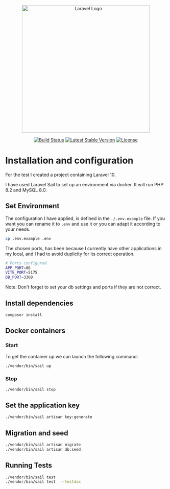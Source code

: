 <p align="center"><a href="https://laravel.com" target="_blank"><img src="https://raw.githubusercontent.com/laravel/art/master/logo-lockup/5%20SVG/2%20CMYK/1%20Full%20Color/laravel-logolockup-cmyk-red.svg" width="400" alt="Laravel Logo"></a></p>

<p align="center">
<a href="https://github.com/laravel/framework/actions"><img src="https://github.com/laravel/framework/workflows/tests/badge.svg" alt="Build Status"></a>
<a href="https://packagist.org/packages/laravel/framework"><img src="https://img.shields.io/packagist/v/laravel/framework" alt="Latest Stable Version"></a>
<a href="https://packagist.org/packages/laravel/framework"><img src="https://img.shields.io/packagist/l/laravel/framework" alt="License"></a>
</p>

# Installation and configuration

For the test I created a project containing Laravel 10.

I have used Laravel Sail to set up an environment via docker. It will run PHP 8.2 and MySQL 8.0.

## Set Environment

The configuration I have applied, is defined in the `./.env.example` file.
If you want you can rename it to `.env` and use it or you can adapt it according to your needs.

```bash
cp .env.example .env
```

The chosen ports, has been because I currently have other applications in my local, and I had to avoid duplicity for its correct operation.

```bash
# Ports configured
APP_PORT=86
VITE_PORT=5175
DB_PORT=3308
```

Note: Don't forget to set your db settings and ports if they are not correct.

## Install dependencies

```bash
composer install
```

## Docker containers

### Start

To get the container up we can launch the following command:

```bash
./vendor/bin/sail up
```

### Stop

```bash
./vendor/bin/sail stop
```

## Set the application key

```bash
./vendor/bin/sail artisan key:generate
```

## Migration and seed

```bash
./vendor/bin/sail artisan migrate
./vendor/bin/sail artisan db:seed
```

## Running Tests

```bash
./vendor/bin/sail test
./vendor/bin/sail test  --testdox
```
